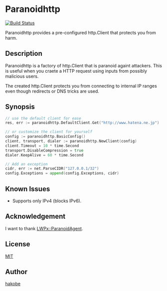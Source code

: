 # Paranoidhttp

[![Build Status](https://travis-ci.org/hakobe/paranoidhttp.svg?branch=master)](https://travis-ci.org/hakobe/paranoidhttp)

Paranoidhttp provides a pre-configured http.Client that protects you from harm.

## Description

Paranoidhttp is a factory of http.Client that is paranoid againt attackers.
This is useful when you craete a HTTP request using inputs from possibly malicious users.

The created http.Client protects you from connecting to internal IP ranges
even though redirects or DNS tricks are used.

## Synopsis

```go
// use the default client for ease
res, err := paranoidhttp.DefaultClient.Get("http://www.hatena.ne.jp")

// or customize the client for yourself
config := paranoidhttp.BasicConfig()
client, transport, dialer := paranoidhttp.NewClient(config)
client.Timeout = 10 * time.Second
transport.DisableCompression = true
dialer.KeepAlive = 60 * time.Second

// Add an exception
cidr, err := net.ParseCIDR("127.0.0.1/32")
config.Exceptions = append(config.Exceptions, cidr)
```

## Known Issues

- Supports only IPv4 (blocks IPv6).

## Acknowledgement

I want to thank [LWPx::ParanoidAgent](https://metacpan.org/pod/LWPx::ParanoidAgent).

## License

[MIT](./LICENSE)

## Author

[hakobe](http://github.com/hakobe)

